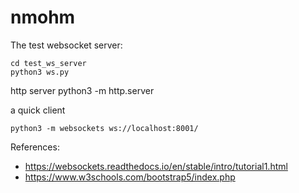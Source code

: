 # nmohm


The test websocket server:
```
cd test_ws_server
python3 ws.py

```

http server
python3 -m http.server



a quick client
```
python3 -m websockets ws://localhost:8001/
```

References:

* https://websockets.readthedocs.io/en/stable/intro/tutorial1.html
* https://www.w3schools.com/bootstrap5/index.php
